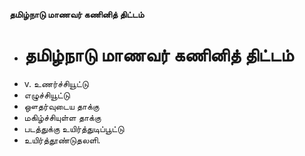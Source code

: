 **தமிழ்நாடு மாணவர் கணினித் திட்டம்**
- # தமிழ்நாடு மாணவர் கணினித் திட்டம்
- v. உணர்ச்சியூட்டு
- எழுச்சியூட்டு
- ஔதர்வுடைய தாக்கு
- மகிழ்ச்சியுள்ள தாக்கு
- படத்துக்கு உயிர்த்துடிப்பூட்டு
- உயிர்த்தூண்டுதலளி.

